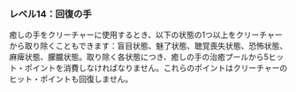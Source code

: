 ### レベル14：回復の手

癒しの手をクリーチャーに使用するとき、以下の状態の1つ以上をクリーチャーから取り除くこともできます：盲目状態、魅了状態、聴覚喪失状態、恐怖状態、麻痺状態、朦朧状態。取り除く各状態につき、癒しの手の治癒プールから5ヒット・ポイントを消費しなければなりません。これらのポイントはクリーチャーのヒット・ポイントも回復しません。
